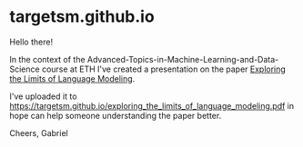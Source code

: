 # targetsm.github.io

Hello there! 

In the context of the Advanced-Topics-in-Machine-Learning-and-Data-Science course at ETH I've created a presentation on the paper [Exploring the Limits of Language Modeling](https://arxiv.org/abs/1602.02410).

I've uploaded it to https://targetsm.github.io/exploring_the_limits_of_language_modeling.pdf in hope can help someone understanding the paper better.

Cheers,
Gabriel
